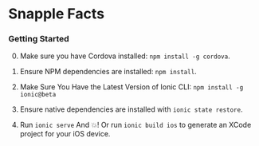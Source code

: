 # Snapple Facts

### Getting Started

0. Make sure you have Cordova installed: `npm install -g cordova`.

1. Ensure NPM dependencies are installed: `npm install`.

2. Make Sure You Have the Latest Version of Ionic CLI: `npm install -g ionic@beta`

3. Ensure native dependencies are installed with `ionic state restore`.

4. Run `ionic serve` And :boom:! Or run `ionic build ios` to generate an XCode project for your iOS device.
